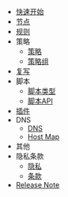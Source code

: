 <!-- docs/_sidebar.md -->

* [快速开始](cn/guide.md)
* [节点](cn/node.md)
* [规则](cn/rule.md)
* 策略
    * [策略](cn/policy.md)
    * [策略组](cn/policygroup.md)
* [复写](cn/rewrite.md)
* 脚本
    * [脚本类型](cn/script.md)
    * [脚本API](cn/script_api.md)
* [插件](cn/plugin.md)
* DNS
    * [DNS](cn/dns.md)
    * [Host Map](cn/hostmap.md)
* 其他
* 隐私条款
    * [隐私](cn/privacy.md)
    * [条款](cn/terms.md)
* [Release Note](cn/release.md)